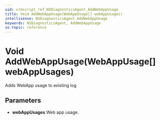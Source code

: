 ```yaml
---
uid: crmscript_ref_NSDiagnosticsAgent_AddWebAppUsage
title: Void AddWebAppUsage(WebAppUsage[] webAppUsages)
intellisense: NSDiagnosticsAgent.AddWebAppUsage
keywords: NSDiagnosticsAgent, AddWebAppUsage
so.topic: reference
---
```


# Void AddWebAppUsage(WebAppUsage[] webAppUsages)

Adds WebApp usage to existing log

## Parameters

* **webAppUsages** Web app usage.
